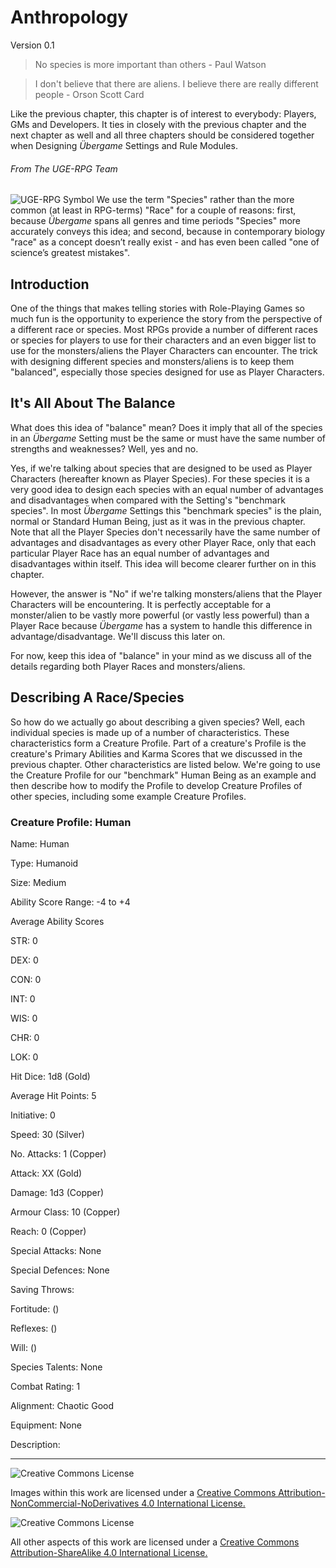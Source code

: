 # Anthropology

Version 0.1

> No species is more important than others - Paul Watson

> I don't believe that there are aliens. I believe there are really different people - Orson Scott Card

Like the previous chapter, this chapter is of interest to everybody: Players, GMs and Developers. It ties in closely with the previous chapter and the next chapter as well and all three chapters should be considered together when Designing *Übergame* Settings and Rule Modules.

###### From The UGE-RPG Team

![UGE-RPG Symbol](https://github.com/UGE-RPG/UGE-RPG/blob/master/support_files/übersymbol_medium.png) We use the term "Species" rather than the more common (at least in RPG-terms) "Race" for a couple of reasons: first, because *Übergame* spans all genres and time periods "Species" more accurately conveys this idea; and second, because in contemporary biology "race" as a concept doesn’t really exist - and has even been called "one of science’s greatest mistakes".

## Introduction

One of the things that makes telling stories with Role-Playing Games so much fun is the opportunity to experience the story from the perspective of a different race or species. Most RPGs provide a number of different races or species for players to use for their characters and an even bigger list to use for the monsters/aliens the Player Characters can encounter. The trick with designing different species and monsters/aliens is to keep them "balanced", especially those species designed for use as Player Characters.

## It's All About The Balance

What does this idea of "balance" mean? Does it imply that all of the species in an *Übergame* Setting must be the same or must have the same number of strengths and weaknesses? Well, yes and no.

Yes, if we're talking about species that are designed to be used as Player Characters (hereafter known as Player Species). For these species it is a very good idea to design each species with an equal number of advantages and disadvantages when compared with the Setting's "benchmark species". In most *Übergame* Settings this "benchmark species" is the plain, normal or Standard Human Being, just as it was in the previous chapter. Note that all the Player Species don't necessarily have the same number of advantages and disadvantages as every other Player Race, only that each particular Player Race has an equal number of advantages and disadvantages within itself. This idea will become clearer further on in this chapter.

However, the answer is "No" if we're talking monsters/aliens that the Player Characters will be encountering. It is perfectly acceptable for a monster/alien to be vastly more powerful (or vastly less powerful) than a Player Race because *Übergame* has a system to handle this difference in advantage/disadvantage. We'll discuss this later on.

For now, keep this idea of "balance" in your mind as we discuss all of the details regarding both Player Races and monsters/aliens.

## Describing A Race/Species

So how do we actually go about describing a given species? Well, each individual species is made up of a number of characteristics. These characteristics form a Creature Profile. Part of a creature's Profile is the creature's Primary Abilities and Karma Scores that we discussed in the previous chapter. Other characteristics are listed below. We're going to use the Creature Profile for our "benchmark" Human Being as an example and then describe how to modify the Profile to develop Creature Profiles of other species, including some example Creature Profiles.

### Creature Profile: Human

Name: Human

Type: Humanoid

Size: Medium

Ability Score Range: -4 to +4

Average Ability Scores

STR: 0

DEX: 0

CON: 0

INT: 0

WIS: 0

CHR: 0

LOK: 0

Hit Dice: 1d8 (Gold)

Average Hit Points: 5

Initiative: 0

Speed: 30 (Silver)

No. Attacks: 1 (Copper)

Attack: XX (Gold)

Damage: 1d3 (Copper)

Armour Class: 10 (Copper)

Reach: 0 (Copper)

Special Attacks: None

Special Defences: None

Saving Throws:

Fortitude: ()

Reflexes: ()

Will: ()

Species Talents: None

Combat Rating: 1

Alignment: Chaotic Good

Equipment: None

Description: 


---

![Creative Commons License](https://i.creativecommons.org/l/by-nc-nd/4.0/88x31.png "Creative Commons License")

Images within this work are licensed under a [Creative Commons Attribution-NonCommercial-NoDerivatives 4.0 International License.](https://creativecommons.org/licenses/by-nc-nd/4.0/)

![Creative Commons License](https://i.creativecommons.org/l/by-sa/4.0/88x31.png "Creative Commons License")

All other aspects of this work are licensed under a [Creative Commons Attribution-ShareAlike 4.0 International License.](https://creativecommons.org/licenses/by-sa/4.0/)
